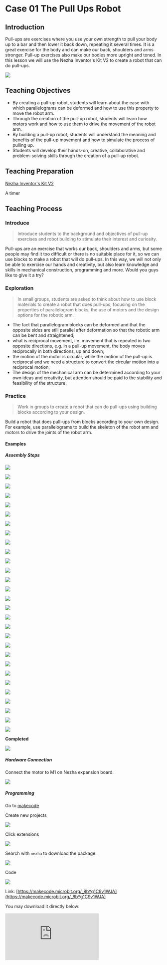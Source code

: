 ﻿---
sidebar_position: 2
---

# Case 01 The Pull Ups Robot


## Introduction 

Pull-ups are exercises where you use your own strength to pull your body up to a bar and then lower it back down, repeating it several times. It is a great exercise for the body and can make our back, shoulders and arms stronger. Pull-up exercises also make our bodies more upright and toned. In this lesson we will use the Nezha Inventor's Kit V2 to create a robot that can do pull-ups.


![](https://wiki-media-ef.oss-cn-hongkong.aliyuncs.com//images/nezha-inventors-kit-v2-case-01-01.png)

## Teaching Objectives

- By creating a pull-up robot, students will learn about the ease with which parallelograms can be deformed and how to use this property to move the robot arm.
- Through the creation of the pull-up robot, students will learn how motors work and how to use them to drive the movement of the robot arm.
- By building a pull-up robot, students will understand the meaning and benefits of the pull-up movement and how to simulate the process of pulling up.
- Students will develop their hands-on, creative, collaborative and problem-solving skills through the creation of a pull-up robot.

## Teaching Preparation

[Nezha Inventor's Kit V2](https://www.elecfreaks.com/nezha-inventor-s-kit-v2-for-micro-bit.html)

A timer

## Teaching Process

### Introduce

>Introduce students to the background and objectives of pull-up exercises and robot building to stimulate their interest and curiosity.

Pull-ups are an exercise that works our back, shoulders and arms, but some people may find it too difficult or there is no suitable place for it, so we can use blocks to make a robot that will do pull-ups. In this way, we will not only be able to exercise our hands and creativity, but also learn knowledge and skills in mechanical construction, programming and more. Would you guys like to give it a try?

### Exploration

>In small groups, students are asked to think about how to use block materials to create a robot that does pull-ups, focusing on the properties of parallelogram blocks, the use of motors and the design options for the robotic arm.

- The fact that parallelogram blocks can be deformed and that the opposite sides are still parallel after deformation so that the robotic arm can be bent and straightened;
- what is reciprocal movement, i.e. movement that is repeated in two opposite directions, e.g. in a pull-up movement, the body moves reciprocally in both directions, up and down;
- the motion of the motor is circular, while the motion of the pull-up is reciprocal and we need a structure to convert the circular motion into a reciprocal motion;
- The design of the mechanical arm can be determined according to your own ideas and creativity, but attention should be paid to the stability and feasibility of the structure.

### Practice

>Work in groups to create a robot that can do pull-ups using building blocks according to your design.

Build a robot that does pull-ups from blocks according to your own design. For example, use parallelograms to build the skeleton of the robot arm and motors to drive the joints of the robot arm.

#### Examples

##### Assembly Steps

![](https://wiki-media-ef.oss-cn-hongkong.aliyuncs.com//images/nezha-inventors-kit-v2-step-01-01.png)

![](https://wiki-media-ef.oss-cn-hongkong.aliyuncs.com//images/nezha-inventors-kit-v2-step-01-02.png)

![](https://wiki-media-ef.oss-cn-hongkong.aliyuncs.com//images/nezha-inventors-kit-v2-step-01-03.png)

![](https://wiki-media-ef.oss-cn-hongkong.aliyuncs.com//images/nezha-inventors-kit-v2-step-01-04.png)

![](https://wiki-media-ef.oss-cn-hongkong.aliyuncs.com//images/nezha-inventors-kit-v2-step-01-05.png)

![](https://wiki-media-ef.oss-cn-hongkong.aliyuncs.com//images/nezha-inventors-kit-v2-step-01-06.png)

![](https://wiki-media-ef.oss-cn-hongkong.aliyuncs.com//images/nezha-inventors-kit-v2-step-01-07.png)

![](https://wiki-media-ef.oss-cn-hongkong.aliyuncs.com//images/nezha-inventors-kit-v2-step-01-08.png)

![](https://wiki-media-ef.oss-cn-hongkong.aliyuncs.com//images/nezha-inventors-kit-v2-step-01-09.png)

![](https://wiki-media-ef.oss-cn-hongkong.aliyuncs.com//images/nezha-inventors-kit-v2-step-01-10.png)

![](https://wiki-media-ef.oss-cn-hongkong.aliyuncs.com//images/nezha-inventors-kit-v2-step-01-11.png)

![](https://wiki-media-ef.oss-cn-hongkong.aliyuncs.com//images/nezha-inventors-kit-v2-step-01-12.png)

![](https://wiki-media-ef.oss-cn-hongkong.aliyuncs.com//images/nezha-inventors-kit-v2-step-01-13.png)

![](https://wiki-media-ef.oss-cn-hongkong.aliyuncs.com//images/nezha-inventors-kit-v2-step-01-14.png)

![](https://wiki-media-ef.oss-cn-hongkong.aliyuncs.com//images/nezha-inventors-kit-v2-step-01-15.png)

![](https://wiki-media-ef.oss-cn-hongkong.aliyuncs.com//images/nezha-inventors-kit-v2-step-01-16.png)

![](https://wiki-media-ef.oss-cn-hongkong.aliyuncs.com//images/nezha-inventors-kit-v2-step-01-17.png)

![](https://wiki-media-ef.oss-cn-hongkong.aliyuncs.com//images/nezha-inventors-kit-v2-step-01-18.png)

![](https://wiki-media-ef.oss-cn-hongkong.aliyuncs.com//images/nezha-inventors-kit-v2-step-01-19.png)

![](https://wiki-media-ef.oss-cn-hongkong.aliyuncs.com//images/nezha-inventors-kit-v2-step-01-20.png)

![](https://wiki-media-ef.oss-cn-hongkong.aliyuncs.com//images/nezha-inventors-kit-v2-step-01-21.png)

![](https://wiki-media-ef.oss-cn-hongkong.aliyuncs.com//images/nezha-inventors-kit-v2-step-01-22.png)

![](https://wiki-media-ef.oss-cn-hongkong.aliyuncs.com//images/nezha-inventors-kit-v2-step-01-23.png)

![](https://wiki-media-ef.oss-cn-hongkong.aliyuncs.com//images/nezha-inventors-kit-v2-step-01-24.png)

![](https://wiki-media-ef.oss-cn-hongkong.aliyuncs.com//images/nezha-inventors-kit-v2-step-01-25.png)

![](https://wiki-media-ef.oss-cn-hongkong.aliyuncs.com//images/nezha-inventors-kit-v2-step-01-26.png)

![](https://wiki-media-ef.oss-cn-hongkong.aliyuncs.com//images/nezha-inventors-kit-v2-step-01-27.png)

![](https://wiki-media-ef.oss-cn-hongkong.aliyuncs.com//images/nezha-inventors-kit-v2-step-01-28.png)

![](https://wiki-media-ef.oss-cn-hongkong.aliyuncs.com//images/nezha-inventors-kit-v2-step-01-29.png)

**Completed**

![](https://wiki-media-ef.oss-cn-hongkong.aliyuncs.com//images/nezha-inventors-kit-v2-case-01-01.png)

##### Hardware Connection

Connect the motor to M1 on Nezha expansion board.

![](https://wiki-media-ef.oss-cn-hongkong.aliyuncs.com//images/nezha-inventors-kit-v2-case-07-02.png)

##### Programming 

Go to [makecode](https://makecode.microbit.org/#)

Create new projects

![](https://wiki-media-ef.oss-cn-hongkong.aliyuncs.com//images/nezha-inventors-kit-v2-case-19-03.png)

Click extensions

![](https://wiki-media-ef.oss-cn-hongkong.aliyuncs.com//images/nezha-inventors-kit-v2-case-19-04.png)



Search with `nezha` to download the package. 

![](https://wiki-media-ef.oss-cn-hongkong.aliyuncs.com//images/nezha-inventors-kit-v2-case-19-06.png)

Code

![](https://wiki-media-ef.oss-cn-hongkong.aliyuncs.com//images/nezha-inventors-kit-v2-case-01-07.png)


Link: [https://makecode.microbit.org/_8bYg1C9v1WJA](https://makecode.microbit.org/_8bYg1C9v1WJA)

You may download it directly below:

<div
    style={{
        position: 'relative',
        paddingBottom: '60%',
        overflow: 'hidden',
    }}
>
    <iframe
        src="https://makecode.microbit.org/_8bYg1C9v1WJA"
        frameborder="0"
        sandbox="allow-popups allow-forms allow-scripts allow-same-origin"
        style={{
            position: 'absolute',
            width: '100%',
            height: '100%',
        }}
    />
</div>


### Demonstration

>Demonstrate in groups by having each group's robot do pull-ups on a bar and record the time with a timer to compare the results and effectiveness of each group.

#### Result

Press A on the micro:bit to start the robot doing pull-ups, press B on the micro:bit to stop the robot doing pull-ups.

![](https://wiki-media-ef.oss-cn-hongkong.aliyuncs.com//images/nezha-inventors-kit-v2-case-01.gif)

### Reflection

>Share in groups so that students in each group can share their production process and insights, summarise the problems and solutions they encountered, and evaluate their strengths and weaknesses.
